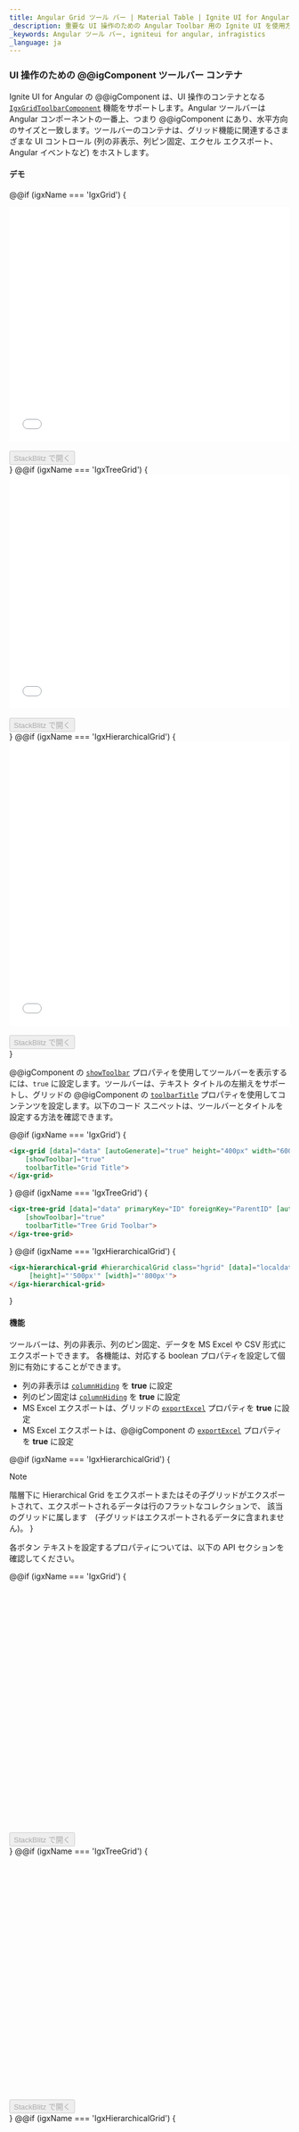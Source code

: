 ```yaml
---
title: Angular Grid ツール バー | Material Table | Ignite UI for Angular | infragistics 
_description: 重要な UI 操作のための Angular Toolbar 用の Ignite UI を使用方法をご紹介します。マテリアル UI テーブル ツールバーは、さまざまな機能に関連するさまざまな UI コントロールをホストします。
_keywords: Angular ツール バー, igniteui for angular, infragistics
_language: ja
---
```


### UI 操作のための @@igComponent ツールバー コンテナ

Ignite UI for Angular の @@igComponent は、UI 操作のコンテナとなる [`IgxGridToolbarComponent`]({environment:angularApiUrl}/classes/igxgridtoolbarcomponent.html) 機能をサポートします。Angular ツールバーは Angular コンポーネントの一番上、つまり @@igComponent にあり、水平方向のサイズと一致します。ツールバーのコンテナは、グリッド機能に関連するさまざまな UI コントロール (列の非表示、列ピン固定、エクセル エクスポート、Angular イベントなど) をホストします。

#### デモ

@@if (igxName === 'IgxGrid') {
<div class="sample-container loading" style="height:420px">
    <iframe id="grid-toolbar-sample-1-iframe" src='{environment:demosBaseUrl}/grid/grid-toolbar-sample-1' width="100%" height="100%" seamless frameBorder="0" onload="onSampleIframeContentLoaded(this);"></iframe>
</div>
<br/>
<div>
<button data-localize="stackblitz" disabled class="stackblitz-btn" data-iframe-id="grid-toolbar-sample-1-iframe" data-demos-base-url="{environment:demosBaseUrl}">StackBlitz で開く</button>
</div>
}
@@if (igxName === 'IgxTreeGrid') {
<div class="sample-container loading" style="height:420px">
    <iframe id="treegrid-toolbar-sample-4-iframe" src='{environment:demosBaseUrl}/tree-grid/treegrid-toolbar-4' width="100%" height="100%" seamless frameBorder="0" onload="onSampleIframeContentLoaded(this);"></iframe>
</div>
<br/>
<div>
<button data-localize="stackblitz" disabled class="stackblitz-btn" data-iframe-id="treegrid-toolbar-sample-4-iframe" data-demos-base-url="{environment:demosBaseUrl}">StackBlitz で開く</button>
</div>
}
@@if (igxName === 'IgxHierarchicalGrid') {
<div class="sample-container loading" style="height:510px">
    <iframe id="hierarchical-grid-toolbar-sample-1-iframe" src='{environment:demosBaseUrl}/hierarchical-grid/hierarchical-grid-toolbar-title' width="100%" height="100%" seamless frameBorder="0" onload="onSampleIframeContentLoaded(this);"></iframe>
</div>
<br/>
<div>
<button data-localize="stackblitz" disabled class="stackblitz-btn" data-iframe-id="hierarchical-grid-toolbar-sample-1-iframe" data-demos-base-url="{environment:demosBaseUrl}">StackBlitz で開く</button>
</div>
}

@@igComponent の [`showToolbar`]({environment:angularApiUrl}/classes/@@igTypeDoc.html#showtoolbar) プロパティを使用してツールバーを表示するには、`true` に設定します。ツールバーは、テキスト タイトルの左揃えをサポートし、グリッドの @@igComponent の [`toolbarTitle`]({environment:angularApiUrl}/classes/@@igTypeDoc.html#toolbartitle) プロパティを使用してコンテンツを設定します。以下のコード スニペットは、ツールバーとタイトルを設定する方法を確認できます。

@@if (igxName === 'IgxGrid') {
```html
<igx-grid [data]="data" [autoGenerate]="true" height="400px" width="600px"
    [showToolbar]="true"
    toolbarTitle="Grid Title">
</igx-grid>
```
}
@@if (igxName === 'IgxTreeGrid') {
```html
<igx-tree-grid [data]="data" primaryKey="ID" foreignKey="ParentID" [autoGenerate]="true" height="400px" width="900px"
    [showToolbar]="true"
    toolbarTitle="Tree Grid Toolbar">
</igx-tree-grid>
```
}
@@if (igxName === 'IgxHierarchicalGrid') {
```html
<igx-hierarchical-grid #hierarchicalGrid class="hgrid" [data]="localdata" [showToolbar]="true" toolbarTitle="Singers" 
     [height]="'500px'" [width]="'800px'">
</igx-hierarchical-grid>
```
}

#### 機能

ツールバーは、列の非表示、列のピン固定、データを MS Excel や CSV 形式にエクスポートできます。 
各機能は、対応する boolean プロパティを設定して個別に有効にすることができます。
- 列の非表示は [`columnHiding`]({environment:angularApiUrl}/classes/@@igTypeDoc.html#columnhiding) を **true** に設定
- 列のピン固定は [`columnHiding`]({environment:angularApiUrl}/classes/@@igTypeDoc.html#columnpinning) を **true** に設定
- MS Excel エクスポートは、グリッドの [`exportExcel`]({environment:angularApiUrl}/classes/@@igTypeDoc.html#exportexcel) プロパティを **true** に設定
- MS Excel エクスポートは、@@igComponent の [`exportExcel`]({environment:angularApiUrl}/classes/@@igTypeDoc.html#exportcsv) プロパティを **true** に設定

@@if (igxName === 'IgxHierarchicalGrid') {
> [!NOTE]
> 階層下に Hierarchical Grid をエクスポートまたはその子グリッドがエクスポートされて、エクスポートされるデータは行のフラットなコレクションで、
> 該当のグリッドに属します　(子グリッドはエクスポートされるデータに含まれません)。
}

各ボタン テキストを設定するプロパティについては、以下の API セクションを確認してください。

@@if (igxName === 'IgxGrid') {
<div class="sample-container loading" style="height:420px">
    <iframe id="grid-toolbar-sample-2-iframe" data-src='{environment:demosBaseUrl}/grid/grid-toolbar-sample-2' width="100%" height="100%" seamless="" frameBorder="0" class="lazyload"></iframe>
</div>
<br/>
<div>
<button data-localize="stackblitz" disabled class="stackblitz-btn" data-iframe-id="grid-toolbar-sample-2-iframe" data-demos-base-url="{environment:demosBaseUrl}">StackBlitz で開く</button>
</div>
}
@@if (igxName === 'IgxTreeGrid') {
<div class="sample-container loading" style="height:420px">
    <iframe id="treegrid-toolbar-sample-1-iframe" data-src='{environment:demosBaseUrl}/tree-grid/treegrid-toolbar-1' width="100%" height="100%" seamless="" frameBorder="0" class="lazyload"></iframe>
</div>
<br/>
<div>
<button data-localize="stackblitz" disabled class="stackblitz-btn" data-iframe-id="treegrid-toolbar-sample-1-iframe" data-demos-base-url="{environment:demosBaseUrl}">StackBlitz で開く</button>
</div>
}
@@if (igxName === 'IgxHierarchicalGrid') {
<div class="sample-container loading" style="height:510px">
    <iframe id="hierarchical-grid-toolbar-sample-2-iframe" data-src='{environment:demosBaseUrl}/hierarchical-grid/hierarchical-grid-toolbar-options' width="100%" height="100%" seamless="" frameBorder="0" class="lazyload"></iframe>
</div>
<br/>
<div>
<button data-localize="stackblitz" disabled class="stackblitz-btn" data-iframe-id="hierarchical-grid-toolbar-sample-2-iframe" data-demos-base-url="{environment:demosBaseUrl}">StackBlitz で開く</button>
</div>
}

以下のコード スニペットは、ツールバーのすべての機能を有効にします。

@@if (igxName === 'IgxGrid') {
```html
<igx-grid [data]="data" [autoGenerate]="true" height="400px" width="600px"
    [showToolbar]="true"
    toolbarTitle="Grid Title"
    [columnHiding]="true"
    [columnPinning]="true"
    [exportExcel]="true"
    [exportCsv]="true"
    exportText="Export"
    exportExcelText="Export to Excel"
    exportCsvText="Export to CSV">
</igx-grid>
```
}
@@if (igxName === 'IgxTreeGrid') {
```html
<igx-tree-grid [data]="data" primaryKey="ID" foreignKey="ParentID" [autoGenerate]="true" height="400px" width="900px"
    [showToolbar]="true"
    toolbarTitle="Tree Grid Toolbar"
    [columnHiding]="true"
    [columnPinning]="true"
    [exportExcel]="true"
    [exportCsv]="true"
    exportText="Export"
    exportExcelText="Export to Excel"
    exportCsvText="Export to CSV">
</igx-tree-grid>
```
}
@@if (igxName === 'IgxHierarchicalGrid') {
```html
 <igx-hierarchical-grid #hierarchicalGrid class="hgrid" [data]="localdata" [showToolbar]="true" toolbarTitle="Singers" 
    [columnHiding]="true" [columnPinning]="true" [height]="'500px'" [width]="'100%'">
...
</igx-hierarchical-grid>
```
}

MS Excel および CSV へのエクスポートは、プロバイダーとしてそれぞれ [`IgxExcelExporterService`]({environment:angularApiUrl}/classes/igxexcelexporterservice.html) と [`IgxCsvExporterService`]({environment:angularApiUrl}/classes/igxcsvexporterservice.html) を使用します。いずれかを使用する場合は、**app.module.ts** ファイルの **providers** 配列で指定してください。たとえば、以下のコード スニペットは、すべてのエクスポーター サービスを含む方法を示します。

```typescript
// app.module.ts

...
import { IgxExcelExporterService, IgxCsvExporterService } from "igniteui-angular";

@NgModule({
  providers: [ IgxExcelExporterService, IgxCsvExporterService ]
})

export class AppModule {}
```
@@if (igxName !== 'IgxHierarchicalGrid') {
#### エクスポートのカスタマイズ

更にツールバー機能は簡単にオン/オフすることができます。エクスポート処理は、エクスポート処理初期化する際に発生される  **app.module.ts** イベントで詳細設定することができます。このイベントは、エクスポーターとエクスポーターのオプションで公開できます。

> [!NOTE]
> デフォルトで CSV にエクスポートした際にエクスポーターがカンマ区切りセパレーターを使用してエクスポートし、出力ファイルに .csv 拡張しを使用します。
> エクスポーターのイベントにサブスクライブまたはエクスポーター オプション フィールドの値を変更して、エクスポート パラメーターをカスタマイズできます。
> またイベント引数のキャンセル フィールドを true に設定してエクスポートをキャンセルすることもできます。

以下のコード スニペットは、[`onToolbarExporting`]({environment:angularApiUrl}/classes/@@igTypeDoc.html#ontoolbarexporting) イベントにサブスクライブする方法やデフォルトのエクスポート処理をキャンセルする方法を示します。

```html
<@@igSelector ... (onToolbarExporting)="toolbarExportingHandler($event)"></@@igSelector>
```

```typescript
import { IgxExcelExporterService, IgxCsvExporterService } from "igniteui-angular";

...

public toolbarExportingHandler(args) {
    // You can customize the exporting from this event
    const options: IgxExporterOptionsBase = args.options ;
    options.fileName = "Custom Title";

    if (options instanceof IgxExcelExporterOptions) {
        const excelOptions = options as IgxExcelExporterOptions;
        excelOptions.columnWidth = 10;
    } else {
        const csvOptions = options as IgxCsvExporterOptions;
        csvOptions.fileType = CsvFileTypes.TSV;
        csvOptions.valueDelimiter = "\t";
    }

    args.exporter.onColumnExport.subscribe((columnArgs: IColumnExportingEventArgs) => {
        @@if (igxName === 'IgxGrid') {
        // Don't export image fields
        columnArgs.cancel = columnArgs.header === "Athlete" ||
                            columnArgs.header === "Country";
        }
        @@if (igxName === 'IgxTreeGrid') {
        // Don't export image field
        columnArgs.cancel = columnArgs.header === "Name";
        }
    });
}
```

以下のサンプルは、エクスポート ファイルをカスタマイズする方法を示します。

@@if (igxName === 'IgxGrid') {
<div class="sample-container loading" style="height:420px">
    <iframe id="grid-toolbar-sample-3-iframe" data-src='{environment:demosBaseUrl}/grid/grid-toolbar-sample-3' width="100%" height="100%" seamless="" frameBorder="0" class="lazyload"></iframe>
</div>
<br/>
<div>
<button data-localize="stackblitz" disabled class="stackblitz-btn" data-iframe-id="grid-toolbar-sample-3-iframe" data-demos-base-url="{environment:demosBaseUrl}">StackBlitz で開く</button>
</div>
<div class="divider"></div>
}
@@if (igxName === 'IgxTreeGrid') {
<div class="sample-container loading" style="height:420px">
    <iframe id="treegrid-toolbar-sample-2-iframe" data-src='{environment:demosBaseUrl}/tree-grid/treegrid-toolbar-2' width="100%" height="100%" seamless="" frameBorder="0" class="lazyload"></iframe>
</div>
<br/>
<div>
<button data-localize="stackblitz" disabled class="stackblitz-btn" data-iframe-id="treegrid-toolbar-sample-2-iframe" data-demos-base-url="{environment:demosBaseUrl}">StackBlitz で開く</button>
</div>
<div class="divider"></div>
}
}
#### カスタム コンテンツ テンプレート

ツールバーにアプリケーション固有の UI (カスタム ボタンなど) を追加する場合、ng-template を作成して [`igxToolbarCustomContent`]({environment:angularApiUrl}/classes/igxgridtoolbarcustomcontentdirective.html) ディレクティブでマークします。以下のコード スニペットはカスタム テンプレートを定義する方法を示します。

```html
<@@igSelector [showToolbar]="true" ...>

    ...

    <ng-template igxToolbarCustomContent let-@@igObjectRef="grid">
        <button igxButton="flat" igxRipple igxRippleCentered="true" (click)="@@igObjectRef.clearSort()">
            <igx-icon fontSet="material">clear</igx-icon>
            Clear Sort
        </button>
    </ng-template>
</@@igSelector>
```

> [!NOTE]
> [`igxToolbarCustomContent`]({environment:angularApiUrl}/classes/igxgridtoolbarcustomcontentdirective.html) ディレクティブのコンテキストに 2 つのプロパティがあります。
> `grid` - ツールバーを含む [`@@igxNameComponent`]({environment:angularApiUrl}/classes/@@igTypeDoc.html) への参照。
> `toolbar` - [`Infragistics.Web.Mvc.dll`]({environment:angularApiUrl}/classes/igxgridtoolbarcomponent.html) への参照を追加します。

以下のサンプルは、列ヘッダーをクリックして並べ替えセットをクリアするためのボタンをツールバーに追加する方法です。

@@if (igxName === 'IgxGrid') {
<div class="sample-container loading" style="height:420px">
    <iframe id="grid-toolbar-sample-4-iframe" data-src='{environment:demosBaseUrl}/grid/grid-toolbar-sample-4' width="100%" height="100%" seamless="" frameBorder="0" class="lazyload"></iframe>
</div>
<br/>
<div>
<button data-localize="stackblitz" disabled class="stackblitz-btn" data-iframe-id="grid-toolbar-sample-4-iframe" data-demos-base-url="{environment:demosBaseUrl}">StackBlitz で開く</button>
</div>
<div class="divider"></div>
}
@@if (igxName === 'IgxTreeGrid') {
<div class="sample-container loading" style="height:420px">
    <iframe id="treegrid-toolbar-sample-3-iframe" data-src='{environment:demosBaseUrl}/tree-grid/treegrid-toolbar-3' width="100%" height="100%" seamless="" frameBorder="0" class="lazyload"></iframe>
</div>
<br/>
<div>
<button data-localize="stackblitz" disabled class="stackblitz-btn" data-iframe-id="treegrid-toolbar-sample-3-iframe" data-demos-base-url="{environment:demosBaseUrl}">StackBlitz で開く</button>
</div>
<div class="divider"></div>
}
@@if (igxName === 'IgxHierarchicalGrid') {
<div class="sample-container loading" style="height:510px">
    <iframe id="hierarchical-grid-toolbar-sample-3-iframe" data-src='{environment:demosBaseUrl}/hierarchical-grid/hierarchical-grid-toolbar-custom' width="100%" height="100%" seamless="" frameBorder="0" class="lazyload"></iframe>
</div>
<br/>
<div>
<button data-localize="stackblitz" disabled class="stackblitz-btn" data-iframe-id="hierarchical-grid-toolbar-sample-3-iframe" data-demos-base-url="{environment:demosBaseUrl}">StackBlitz で開く</button>
</div>
<div class="divider"></div>
}

### Styling

To get started with styling the toolbar, we need to import the index file, where all the theme functions and component mixins live:

```scss
// custom-grid-paging-style.component.scss
@import '~igniteui-angular/lib/core/styles/themes/index';
``` 

Following the simplest approach, we create a new theme that extends the [`igx-grid-toolbar-theme`]({environment:sassApiUrl}/index.html#function-igx-grid-toolbar-theme) and accepts the `$background-color`, `$title-text-color`, `$button-background`, `$button-text-color`, `$button-hover-background` and the `$button-hover-text-color` parameters.

```scss
$dark-grid-toolbar-theme: igx-grid-toolbar-theme(
    $background-color: #292826,
    $title-text-color: #FFCD0F,
    $button-background: #FFCD0F,
    $button-text-color: #292826,
    $button-hover-background: #404040,
    $button-hover-text-color: #FFCD0F
);
```

As seen, the [`igx-grid-toolbar-theme`]({environment:sassApiUrl}/index.html#function-igx-grid-toolbar-theme) only controls colors for the toolbar container and the buttons inside of it by taking advantage of the respective parameters for the button (e.g. `$button-background`). (Buttons outside the toolbar will not be affected.)

The last step is to **include** the newly created theme.

```scss
@include igx-grid-toolbar($dark-grid-toolbar-theme);
```

>[!NOTE]
>If the component is using an [`Emulated`](../themes/component-themes.md#view-encapsulation) ViewEncapsulation, it is necessary to `penetrate` this encapsulation using `::ng-deep`:

```scss
:host {
    ::ng-deep {
        @include igx-grid-toolbar($dark-grid-toolbar-theme);
    }
}
```

#### Defining a color palette

Instead of hardcoding the color values like we just did, we can achieve greater flexibility in terms of colors by using the [`igx-palette`]({environment:sassApiUrl}/index.html#function-igx-palette) and [`igx-color`]({environment:sassApiUrl}/index.html#function-igx-color) functions.

`igx-palette` generates a color palette based on the primary and secondary colors that are passed:

```scss
$yellow-color: #FFCD0F;
$black-color: #292826;

$dark-palette: igx-palette($primary: $black-color, $secondary: $yellow-color);
```

And then with [`igx-color`]({environment:sassApiUrl}/index.html#function-igx-color) we can easily retrieve color from the palette. 

```scss
$dark-grid-toolbar-theme: igx-grid-toolbar-theme(
    $background-color: igx-color($dark-palette, "primary", 200),
    $title-text-color: igx-color($dark-palette, "secondary", 400),
    $button-background: igx-color($dark-palette, "secondary", 400),
    $button-text-color: igx-color($dark-palette, "primary", 400),
    $button-hover-background: igx-color($dark-palette, "primary", 400),
    $button-hover-text-color: igx-color($dark-palette, "secondary", 400)
);
```

>[!NOTE]
>The `igx-color` and `igx-palette` are powerful functions for generating and retrieving colors. Please refer to [`Palettes`](../themes/palette.md) topic for detailed guidance on how to use them.

#### Using Schemas

Going further with the theming engine, you can build a robust and flexible structure that benefits from [**schemas**](../themes/schemas.md). A **schema** is a recipe of a theme.

Extend one of the two predefined schemas, that are provided for every component, in this case - [`dark-grid-toolbar`]({environment:sassApiUrl}/index.html#variable-_dark-grid-toolbar) schema: 

```scss
 Extending the dark toolbar schema
$dark-grid-toolbar-schema: extend($_dark-grid-toolbar,
    (
        background-color:(
            igx-color: ("primary", 200)
        ),
        title-text-color:(
            igx-color: ("secondary", 400)
        ),
        button-background:(
            igx-color: ("secondary", 400)
        ),
        button-text-color:(
            igx-color: ("primary", 400)
        ),
        button-hover-background:(
            igx-color: ("primary", 400)
        ),
        button-hover-text-color:(
            igx-color: ("secondary", 400)
        )
    )
);
```

In order to apply our custom schemas we have to **extend** one of the globals ([`light`]({environment:sassApiUrl}/index.html#variable-light-schema) or [`dark`]({environment:sassApiUrl}/index.html#variable-dark-schema)), which is basically pointing out the components with a custom schema, and after that add it to the respective component themes:

```scss
// Extending the global dark-schema
$custom-dark-schema: extend($dark-schema,(
    igx-grid-toolbar: $dark-grid-toolbar-schema
));

// Defining grid-toolbar-theme with the global dark schema
$dark-grid-toolbar-theme: igx-grid-toolbar-theme(
  $palette: $dark-palette,
  $schema: $custom-dark-schema
);
```

Don't forget to include the themes in the same way as it was demonstrated above.

#### Demo

@@if (igxName === 'IgxGrid') {
<div class="sample-container loading" style="height:420px">
    <iframe id="grid-toolbar-style-iframe" data-src='{environment:demosBaseUrl}/grid/grid-toolbar-style' width="100%" height="100%" seamless frameBorder="0" class="lazyload no-theming"></iframe>
</div>
<br/>
<div>
<button data-localize="stackblitz" disabled class="stackblitz-btn" data-iframe-id="grid-toolbar-style-iframe" data-demos-base-url="{environment:demosBaseUrl}">view on stackblitz</button>
</div>
<div class="divider"></div>
}
@@if (igxName === 'IgxTreeGrid') {
<div class="sample-container loading" style="height:420px">
    <iframe id="treegrid-toolbar-style-iframe" data-src='{environment:demosBaseUrl}/tree-grid/treegrid-toolbar-style' width="100%" height="100%" seamless frameBorder="0" class="lazyload no-theming"></iframe>
</div>
<br/>
<div>
<button data-localize="stackblitz" disabled class="stackblitz-btn" data-iframe-id="treegrid-toolbar-style-iframe" data-demos-base-url="{environment:demosBaseUrl}">view on stackblitz</button>
</div>
<div class="divider"></div>
}
@@if (igxName === 'IgxHierarchicalGrid') {
<div class="sample-container loading" style="height:530px">
    <iframe id="hierarchical-grid-toolbar-style-iframe" data-src='{environment:demosBaseUrl}/hierarchical-grid/hierarchical-grid-toolbar-style' width="100%" height="100%" seamless frameBorder="0" class="lazyload no-theming"></iframe>
</div>
<br/>
<div>
<button data-localize="stackblitz" disabled class="stackblitz-btn" data-iframe-id="hierarchical-grid-toolbar-style-iframe" data-demos-base-url="{environment:demosBaseUrl}">view on stackblitz</button>
</div>
<div class="divider"></div>
}

### API リファレンス

以下は、Grid Toolbar サービスのその他の API です。

[`IgxGridToolbarComponent`]({environment:angularApiUrl}/classes/igxgridtoolbarcomponent.html)

[`@@igxNameComponent`]({environment:angularApiUrl}/classes/@@igTypeDoc.html) プロパティ:
* [`toolbar`]({environment:angularApiUrl}/classes/@@igTypeDoc.html#toolbar)
* [`showToolbar`]({environment:angularApiUrl}/classes/@@igTypeDoc.html#showtoolbar)
* [`toolbarTitle`]({environment:angularApiUrl}/classes/@@igTypeDoc.html#toolbartitle)
* [`columnHiding`]({environment:angularApiUrl}/classes/@@igTypeDoc.html#columnhiding)
* [`columnHidingTitle`]({environment:angularApiUrl}/classes/@@igTypeDoc.html#columnhidingtitle)
* [`hiddenColumnsText`]({environment:angularApiUrl}/classes/@@igTypeDoc.html#hiddencolumnstext)
* [`columnPinning`]({environment:angularApiUrl}/classes/@@igTypeDoc.html#columnpinning)
* [`columnPinningTitle`]({environment:angularApiUrl}/classes/@@igTypeDoc.html#columnpinningtitle)
* [`pinnedColumnsText`]({environment:angularApiUrl}/classes/@@igTypeDoc.html#pinnedcolumnstext)
* [`exportExcel`]({environment:angularApiUrl}/classes/@@igTypeDoc.html#exportexcel)
* [`exportCsv`]({environment:angularApiUrl}/classes/@@igTypeDoc.html#exportcsv)
* [`exportText`]({environment:angularApiUrl}/classes/@@igTypeDoc.html#exporttext)
* [`exportExcelText`]({environment:angularApiUrl}/classes/@@igTypeDoc.html#exportexceltext)
* [`exportCsvText`]({environment:angularApiUrl}/classes/@@igTypeDoc.html#exportcsvtext)

[`@@igxNameComponent`]({environment:angularApiUrl}/classes/@@igTypeDoc.html) イベント:
* [`onToolbarExporting`]({environment:angularApiUrl}/classes/@@igTypeDoc.html#ontoolbarexporting)

スタイル:

* [`@@igxNameComponent スタイル`]({environment:sassApiUrl}/index.html#function-igx-grid-theme)

### その他のリソース

<div class="divider--half"></div>
コミュニティに参加して新しいアイデアをご提案ください。

* [Ignite UI for Angular **フォーラム** (英語)](https://www.infragistics.com/community/forums/f/ignite-ui-for-angular)
* [Ignite UI for Angular **GitHub** (英語)](https://github.com/IgniteUI/igniteui-angular)
